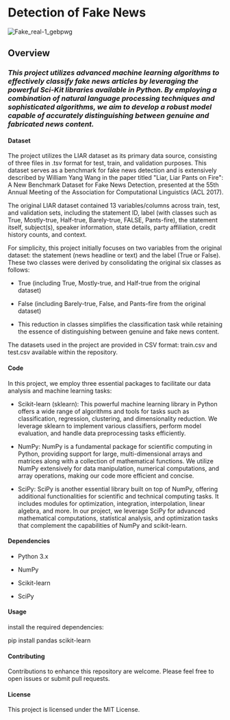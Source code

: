 # Detection of Fake News
![Fake_real-1_gebpwg](https://github.com/RayanZed/Detecting-Fake-News-With-Two-Classifiers-Using-Sci-Kit-Learn/assets/164723270/83f1119c-7f82-455a-83a2-58bbe4959384)

## Overview

### *This project utilizes advanced machine learning algorithms to effectively classify fake news articles by leveraging the powerful Sci-Kit libraries available in Python. By employing a combination of natural language processing techniques and sophisticated algorithms, we aim to develop a robust model capable of accurately distinguishing between genuine and fabricated news content.*

#### Dataset

The project utilizes the LIAR dataset as its primary data source, consisting of three files in .tsv format for test, train, and validation purposes. 
This dataset serves as a benchmark for fake news detection and is extensively described by William Yang Wang in the paper titled "Liar, Liar Pants on Fire": A New Benchmark Dataset for Fake News Detection, presented at the 55th Annual Meeting of the Association for Computational Linguistics (ACL 2017).

The original LIAR dataset contained 13 variables/columns across train, test, and validation sets, including the statement ID, label (with classes such as True, Mostly-true, Half-true, Barely-true, FALSE, Pants-fire), the statement itself, subject(s), speaker information, state details, party affiliation, credit history counts, and context.

For simplicity, this project initially focuses on two variables from the original dataset: the statement (news headline or text) and the label (True or False). These two classes were derived by consolidating the original six classes as follows:

* True (including True, Mostly-true, and Half-true from the original dataset)
  
* False (including Barely-true, False, and Pants-fire from the original dataset)
  
* This reduction in classes simplifies the classification task while retaining the essence of distinguishing between genuine and fake news content.

The datasets used in the project are provided in CSV format: train.csv and test.csv available within the repository.

#### Code

In this project, we employ three essential packages to facilitate our data analysis and machine learning tasks:

* Scikit-learn (sklearn): This powerful machine learning library in Python offers a wide range of algorithms and tools for tasks such as classification, regression, clustering, and dimensionality reduction. We leverage sklearn to implement various classifiers, perform model evaluation, and handle data preprocessing tasks efficiently.

* NumPy: NumPy is a fundamental package for scientific computing in Python, providing support for large, multi-dimensional arrays and matrices along with a collection of mathematical functions. We utilize NumPy extensively for data manipulation, numerical computations, and array operations, making our code more efficient and concise.

* SciPy: SciPy is another essential library built on top of NumPy, offering additional functionalities for scientific and technical computing tasks. It includes modules for optimization, integration, interpolation, linear algebra, and more. In our project, we leverage SciPy for advanced mathematical computations, statistical analysis, and optimization tasks that complement the capabilities of NumPy and scikit-learn.

#### Dependencies

* Python 3.x
  
* NumPy
  
* Scikit-learn

* SciPy
  
#### Usage

install the required dependencies:

pip install pandas scikit-learn

#### Contributing

Contributions to enhance this repository are welcome. Please feel free to open issues or submit pull requests.

#### License

This project is licensed under the MIT License.
